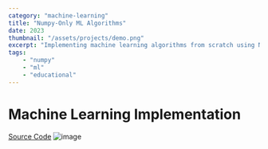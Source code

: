 ```yaml
---
category: "machine-learning"
title: "Numpy-Only ML Algorithms"
date: 2023
thumbnail: "/assets/projects/demo.png"
excerpt: "Implementing machine learning algorithms from scratch using Numpy only."
tags: 
    - "numpy"
    - "ml"
    - "educational"
---
```

# Machine Learning Implementation
[Source Code](https://github.com/sardarchitect/ucsd_capstone)
![image](/assets/projects/streetstudy_1.png)
